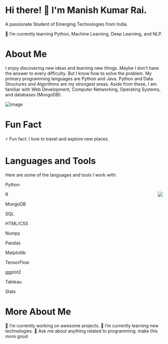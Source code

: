# Hi there! 👋 I'm Manish Kumar Rai.
A passionate Student of Emerging Technologies from India.

 🌱 I’m currently learning Python, Machine Learning, Deep Learning, and NLP.


# About Me
I enjoy discovering new ideas and learning new things. Maybe I don't have the answer to every difficulty. But I know how to solve the problem. My primary programming languages are Python and Java. Python and Data Structures and Algorithms are my strongest areas. Aside from these, I am familiar with Web Development, Computer Networking, Operating Systems, and databases (MongoDB).

![image](https://github.com/Manishraidav/Manishraidav/assets/110976523/48d5bf5d-db77-4ab6-b83c-04ad58351f02)


# Fun Fact
⚡ Fun fact: I love to travel and explore new places.

# Languages and Tools

Here are some of the languages and tools I work with:

Python

<img align ="right" src=![image](https://github.com/Manishraidav/Manishraidav/assets/110976523/f90f9e59-1375-41bf-b941-51d92cd38f12) >

R

MongoDB

SQL

HTML/CSS

Numpy

Pandas

Matplotlib

TensorFlow

ggplot2

Tableau

Stats

# More About Me
🔭 I’m currently working on awesome projects.
🌱 I’m currently learning new technologies.
💬 Ask me about anything related to programming. make this more good
